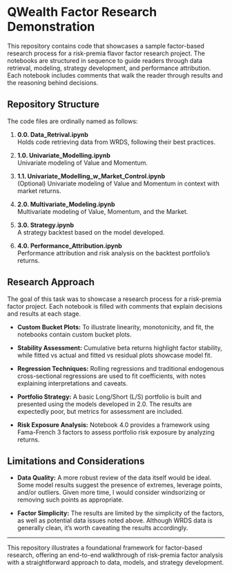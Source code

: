 # QWealth Factor Research Demonstration

This repository contains code that showcases a sample factor-based research process for a risk-premia flavor factor research project. The notebooks are structured in sequence to guide readers through data retrieval, modeling, strategy development, and performance attribution. Each notebook includes comments that walk the reader through results and the reasoning behind decisions.

## Repository Structure

The code files are ordinally named as follows:

1. **0.0. Data_Retrival.ipynb**  
   Holds code retrieving data from WRDS, following their best practices.

2. **1.0. Univariate_Modelling.ipynb**  
   Univariate modeling of Value and Momentum.

3. **1.1. Univariate_Modelling_w_Market_Control.ipynb**  
   (Optional) Univariate modeling of Value and Momentum in context with market returns.

4. **2.0. Multivariate_Modeling.ipynb**  
   Multivariate modeling of Value, Momentum, and the Market.

5. **3.0. Strategy.ipynb**  
   A strategy backtest based on the model developed.

6. **4.0. Performance_Attribution.ipynb**  
   Performance attribution and risk analysis on the backtest portfolio’s returns.

## Research Approach

The goal of this task was to showcase a research process for a risk-premia factor project. Each notebook is filled with comments that explain decisions and results at each stage.

- **Custom Bucket Plots:** To illustrate linearity, monotonicity, and fit, the notebooks contain custom bucket plots.
  
- **Stability Assessment:** Cumulative beta returns highlight factor stability, while fitted vs actual and fitted vs residual plots showcase model fit.
  
- **Regression Techniques:** Rolling regressions and traditional endogenous cross-sectional regressions are used to fit coefficients, with notes explaining interpretations and caveats.

- **Portfolio Strategy:** A basic Long/Short (L/S) portfolio is built and presented using the models developed in 2.0. The results are expectedly poor, but metrics for assessment are included.

- **Risk Exposure Analysis:** Notebook 4.0 provides a framework using Fama-French 3 factors to assess portfolio risk exposure by analyzing returns.

## Limitations and Considerations

- **Data Quality:** A more robust review of the data itself would be ideal. Some model results suggest the presence of extremes, leverage points, and/or outliers. Given more time, I would consider windsorizing or removing such points as appropriate.

- **Factor Simplicity:** The results are limited by the simplicity of the factors, as well as potential data issues noted above. Although WRDS data is generally clean, it’s worth caveating the results accordingly.

---

This repository illustrates a foundational framework for factor-based research, offering an end-to-end walkthrough of risk-premia factor analysis with a straightforward approach to data, models, and strategy development.
